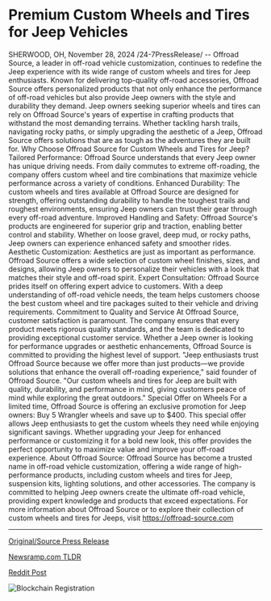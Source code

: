 # Premium Custom Wheels and Tires for Jeep Vehicles

SHERWOOD, OH, November 28, 2024 /24-7PressRelease/ -- Offroad Source, a leader in off-road vehicle customization, continues to redefine the Jeep experience with its wide range of custom wheels and tires for Jeep enthusiasts. Known for delivering top-quality off-road accessories, Offroad Source offers personalized products that not only enhance the performance of off-road vehicles but also provide Jeep owners with the style and durability they demand.  Jeep owners seeking superior wheels and tires can rely on Offroad Source's years of expertise in crafting products that withstand the most demanding terrains. Whether tackling harsh trails, navigating rocky paths, or simply upgrading the aesthetic of a Jeep, Offroad Source offers solutions that are as tough as the adventures they are built for.  Why Choose Offroad Source for Custom Wheels and Tires for Jeep?  Tailored Performance: Offroad Source understands that every Jeep owner has unique driving needs. From daily commutes to extreme off-roading, the company offers custom wheel and tire combinations that maximize vehicle performance across a variety of conditions.  Enhanced Durability: The custom wheels and tires available at Offroad Source are designed for strength, offering outstanding durability to handle the toughest trails and roughest environments, ensuring Jeep owners can trust their gear through every off-road adventure.  Improved Handling and Safety: Offroad Source's products are engineered for superior grip and traction, enabling better control and stability. Whether on loose gravel, deep mud, or rocky paths, Jeep owners can experience enhanced safety and smoother rides.  Aesthetic Customization: Aesthetics are just as important as performance. Offroad Source offers a wide selection of custom wheel finishes, sizes, and designs, allowing Jeep owners to personalize their vehicles with a look that matches their style and off-road spirit.  Expert Consultation: Offroad Source prides itself on offering expert advice to customers. With a deep understanding of off-road vehicle needs, the team helps customers choose the best custom wheel and tire packages suited to their vehicle and driving requirements.  Commitment to Quality and Service  At Offroad Source, customer satisfaction is paramount. The company ensures that every product meets rigorous quality standards, and the team is dedicated to providing exceptional customer service. Whether a Jeep owner is looking for performance upgrades or aesthetic enhancements, Offroad Source is committed to providing the highest level of support. "Jeep enthusiasts trust Offroad Source because we offer more than just products—we provide solutions that enhance the overall off-roading experience," said founder of Offroad Source. "Our custom wheels and tires for Jeep are built with quality, durability, and performance in mind, giving customers peace of mind while exploring the great outdoors."  Special Offer on Wheels  For a limited time, Offroad Source is offering an exclusive promotion for Jeep owners: Buy 5 Wrangler wheels and save up to $400. This special offer allows Jeep enthusiasts to get the custom wheels they need while enjoying significant savings. Whether upgrading your Jeep for enhanced performance or customizing it for a bold new look, this offer provides the perfect opportunity to maximize value and improve your off-road experience.  About Offroad Source:  Offroad Source has become a trusted name in off-road vehicle customization, offering a wide range of high-performance products, including custom wheels and tires for Jeep, suspension kits, lighting solutions, and other accessories. The company is committed to helping Jeep owners create the ultimate off-road vehicle, providing expert knowledge and products that exceed expectations.  For more information about Offroad Source or to explore their collection of custom wheels and tires for Jeeps, visit https://offroad-source.com 

---

[Original/Source Press Release](https://www.24-7pressrelease.com/press-release/516636/premium-custom-wheels-and-tires-for-jeep-vehicles)
                    

[Newsramp.com TLDR](https://newsramp.com/curated-news/offroad-source-redefines-the-jeep-experience-with-custom-wheels-and-tires/3eef50c700aabba43422d442557efa9f) 

 



[Reddit Post](https://www.reddit.com/r/newsramp/comments/1h1rah9/offroad_source_redefines_the_jeep_experience_with/) 



![Blockchain Registration](https://cdn.newsramp.app/24-7PressRelease/qrcode/2411/28/xeno_u_y.webp)